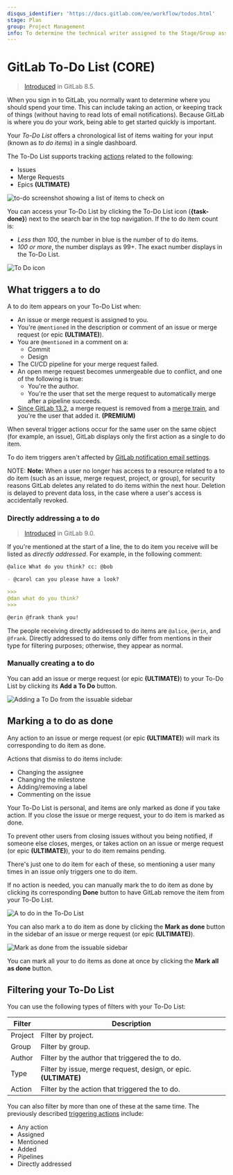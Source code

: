 ```yaml
---
disqus_identifier: 'https://docs.gitlab.com/ee/workflow/todos.html'
stage: Plan
group: Project Management
info: To determine the technical writer assigned to the Stage/Group associated with this page, see https://about.gitlab.com/handbook/engineering/ux/technical-writing/#designated-technical-writers
---
```


# GitLab To-Do List **(CORE)**

> [Introduced](https://gitlab.com/gitlab-org/gitlab-foss/-/merge_requests/2817) in GitLab 8.5.

When you sign in to GitLab, you normally want to determine where you should
spend your time. This can include taking an action, or keeping track of things
(without having to read lots of email notifications). Because GitLab is where you
do your work, being able to get started quickly is important.

Your *To-Do List* offers a chronological list of items waiting for your input
(known as *to do items*) in a single dashboard.

The To-Do List supports tracking [actions](#what-triggers-a-to-do) related to
the following:

- Issues
- Merge Requests
- Epics **(ULTIMATE)**

![to-do screenshot showing a list of items to check on](img/todos_index.png)

You can access your To-Do List by clicking the To-Do List icon (**{task-done}**)
next to the search bar in the top navigation. If the to do item count is:

- *Less than 100*, the number in blue is the number of to do items.
- *100 or more*, the number displays as 99+. The exact number displays in the
  To-Do List.

![To Do icon](img/todos_icon.png)

## What triggers a to do

A to do item appears on your To-Do List when:

- An issue or merge request is assigned to you.
- You're `@mentioned` in the description or comment of an issue or merge request
  (or epic **(ULTIMATE)**).
- You are `@mentioned` in a comment on a:
  - Commit
  - Design
- The CI/CD pipeline for your merge request failed.
- An open merge request becomes unmergeable due to conflict, and one of the
  following is true:
  - You're the author.
  - You're the user that set the merge request to automatically merge after a
    pipeline succeeds.
- [Since GitLab 13.2](https://gitlab.com/gitlab-org/gitlab/-/issues/12136), a
  merge request is removed from a
  [merge train](../ci/merge_request_pipelines/pipelines_for_merged_results/merge_trains/index.md),
  and you're the user that added it. **(PREMIUM)**

When several trigger actions occur for the same user on the same object (for
example, an issue), GitLab displays only the first action as a single to do
item.

To do item triggers aren't affected by [GitLab notification email settings](profile/notifications.md).

NOTE: **Note:**
When a user no longer has access to a resource related to a to do item (such as
an issue, merge request, project, or group), for security reasons GitLab
deletes any related to do items within the next hour. Deletion is delayed to
prevent data loss, in the case where a user's access is accidentally revoked.

### Directly addressing a to do

> [Introduced](https://gitlab.com/gitlab-org/gitlab-foss/-/merge_requests/7926) in GitLab 9.0.

If you're mentioned at the start of a line, the to do item you receive will be
listed as *directly addressed*. For example, in the following comment:

```markdown
@alice What do you think? cc: @bob

- @carol can you please have a look?

>>>
@dan what do you think?
>>>

@erin @frank thank you!
```

The people receiving directly addressed to do items are `@alice`, `@erin`, and
`@frank`. Directly addressed to do items only differ from mentions in their type
for filtering purposes; otherwise, they appear as normal.

### Manually creating a to do

You can add an issue or merge request (or epic **(ULTIMATE)**) to your
To-Do List by clicking its **Add a To Do** button.

![Adding a To Do from the issuable sidebar](img/todos_add_todo_sidebar.png)

## Marking a to do as done

Any action to an issue or merge request (or epic **(ULTIMATE)**) will mark its
corresponding to do item as done.

Actions that dismiss to do items include:

- Changing the assignee
- Changing the milestone
- Adding/removing a label
- Commenting on the issue

Your To-Do List is personal, and items are only marked as done if you take
action. If you close the issue or merge request, your to do item is marked as
done.

To prevent other users from closing issues without you being notified, if
someone else closes, merges, or takes action on an issue or merge request (or
epic **(ULTIMATE)**), your to do item remains pending.

There's just one to do item for each of these, so mentioning a user many times
in an issue only triggers one to do item.

If no action is needed, you can manually mark the to do item as done by
clicking its corresponding **Done** button to have GitLab remove the item from
your To-Do List.

![A to do in the To-Do List](img/todos_todo_list_item.png)

You can also mark a to do item as done by clicking the **Mark as done** button
in the sidebar of an issue or merge request (or epic **(ULTIMATE)**).

![Mark as done from the issuable sidebar](img/todos_mark_done_sidebar.png)

You can mark all your to do items as done at once by clicking the
**Mark all as done** button.

## Filtering your To-Do List

You can use the following types of filters with your To-Do List:

| Filter  | Description                                                      |
| ------- | ---------------------------------------------------------------- |
| Project | Filter by project.                                               |
| Group   | Filter by group.                                                 |
| Author  | Filter by the author that triggered the to do.                   |
| Type    | Filter by issue, merge request, design, or epic. **(ULTIMATE)**  |
| Action  | Filter by the action that triggered the to do.                   |

You can also filter by more than one of these at the same time. The previously
described [triggering actions](#what-triggers-a-to-do) include:

- Any action
- Assigned
- Mentioned
- Added
- Pipelines
- Directly addressed
